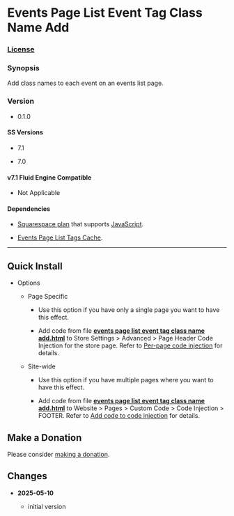 # Events Page List Event Tag Class Name Add

### [License][1]

### Synopsis

Add class names to each event on an events list page.

### Version

  * 0.1.0

#### SS Versions

  * 7.1
  
  * 7.0

#### v7.1 Fluid Engine Compatible

  * Not Applicable

#### Dependencies

  * [Squarespace plan][2] that supports [JavaScript][3].
  
  * [Events Page List Tags Cache][4].

---

## Quick Install

* Options

  * Page Specific
  
    * Use this option if you have only a single page you want to have this
      effect.
      
    * Add code from file **[events page list event tag class name
      add.html][5]** to Store Settings > Advanced > Page Header Code Injection
      for the store page. Refer to [Per-page code injection][6] for details.
      
  * Site-wide
  
    * Use this option if you have multiple pages where you want to have this
      effect.
      
    * Add code from file **[events page list event tag class name add.html][5]**
      to Website > Pages > Custom Code > Code Injection > FOOTER. Refer to [Add
      code to code injection][7] for details.

## Make a Donation

Please consider [making a donation][8].

## Changes

<!-- * **2025-05-09**

  * added some missing code
  * bumped version to 0.1.1
  -->
* **2025-05-10**

  * initial version

[1]: https://github.com/tomsWebConsulting/twcsl/blob/main/LICENSE.txt#L1
[2]: https://www.squarespace.com/pricing
[3]: https://en.wikipedia.org/wiki/JavaScript
[4]: https://github.com/tomsWebConsulting/twcsl/tree/main/Page/Events/List/Events%20Page%20List%20Tags%20Cache#events-page-list-tags-cache
[5]: events%20page%20list%20event%20tag%20class%20name%20add.html#L1
[6]: https://support.squarespace.com/hc/en-us/articles/205815908-Using-code-injection#toc-per-page-code-injection
[7]: https://support.squarespace.com/hc/en-us/articles/205815908-Using-code-injection#toc-add-code-to-code-injection
[8]: https://github.com/tomsWebConsulting/twcsl#make-a-donation
